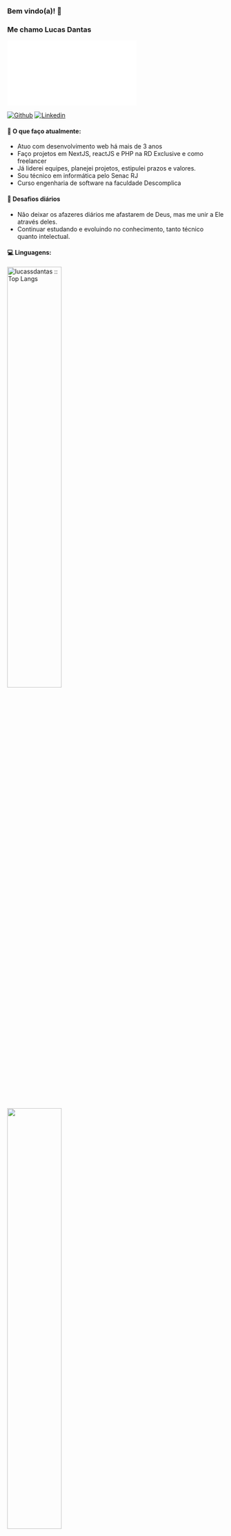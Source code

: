 ### Bem vindo(a)! 👋 
### Me chamo Lucas Dantas

![United States](README.en.md)

[![Github](https://img.shields.io/badge/-Github-000?style=flat&logo=Github&logoColor=white)](https://github.com/lucassdantas)
[![Linkedin](https://img.shields.io/badge/-LinkedIn-blue?style=flat&logo=Linkedin&logoColor=white)](https://linkedin.com/in/lucas-de-sousa-dantas/)

#### 🌱 O que faço atualmente: 
- Atuo com desenvolvimento web há mais de 3 anos
- Faço projetos em NextJS, reactJS e PHP na RD Exclusive e como freelancer
- Já liderei equipes, planejei projetos, estipulei prazos e valores.
- Sou técnico em informática pelo Senac RJ
- Curso engenharia de software na faculdade Descomplica

#### :muscle: Desafios diários
- Não deixar os afazeres diários me afastarem de Deus, mas me unir a Ele através deles.
- Continuar estudando e evoluindo no conhecimento, tanto técnico quanto intelectual.

#### :computer: Linguagens:
<img width="50%"  src="https://github-readme-stats.vercel.app/api/top-langs/?username=lucassdantas&langs_count=10&theme=tokyonight&layout=compact" alt="lucassdantas :: Top Langs" />
<img width="50%"  src="https://github-readme-stats.vercel.app/api?username=lucassdantas&show_icons=true&hide_border=true" />

